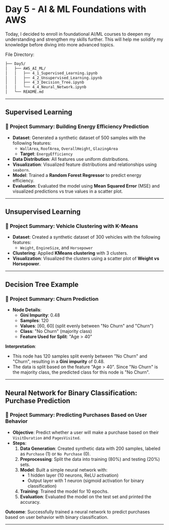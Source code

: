 # Day 5 - AI & ML Foundations with AWS

Today, I decided to enroll in foundational AI/ML courses to deepen my understanding and strengthen my skills further. This will help me solidify my knowledge before diving into more advanced topics.

File Directory: 
```bash
├── Day5/
│   ├── AWS_AI_ML/
│   │   ├── 4_1_Supervised_Learning.ipynb
│   │   ├── 4_2_Unsupervised_Learning.ipynb
│   │   ├── 4_3_Decision_Tree.ipynb
│   │   └── 4_4_Neural_Network.ipynb
│   └── README.md
```


---

## Supervised Learning

### 🧠 **Project Summary: Building Energy Efficiency Prediction**

- **Dataset**: Generated a synthetic dataset of 500 samples with the following features:
  - `WallArea`, `RoofArea`, `OverallHeight`, `GlazingArea`
  - **Target**: `EnergyEfficiency`
- **Data Distribution**: All features use uniform distributions.
- **Visualization**: Visualized feature distributions and relationships using `seaborn`.
- **Model**: Trained a **Random Forest Regressor** to predict energy efficiency.
- **Evaluation**: Evaluated the model using **Mean Squared Error** (MSE) and visualized predictions vs true values in a scatter plot.

---

## Unsupervised Learning

### 🚗 **Project Summary: Vehicle Clustering with K-Means**

- **Dataset**: Created a synthetic dataset of 300 vehicles with the following features:
  - `Weight`, `EngineSize`, and `Horsepower`
- **Clustering**: Applied **KMeans clustering** with 3 clusters.
- **Visualization**: Visualized the clusters using a scatter plot of **Weight vs Horsepower**.

---

## Decision Tree Example

### 🚗 **Project Summary: Churn Prediction**

- **Node Details**:
  - **Gini Impurity**: 0.48
  - **Samples**: 120
  - **Values**: [60, 60] (split evenly between "No Churn" and "Churn")
  - **Class**: "No Churn" (majority class)
  - **Feature Used for Split**: "Age > 40"

**Interpretation**:
- This node has 120 samples split evenly between "No Churn" and "Churn", resulting in a **Gini impurity** of 0.48.
- The data is split based on the feature "Age > 40". Since "No Churn" is the majority class, the predicted class for this node is "No Churn".

---

## Neural Network for Binary Classification: Purchase Prediction

### 🚀 **Project Summary: Predicting Purchases Based on User Behavior**

- **Objective**: Predict whether a user will make a purchase based on their `VisitDuration` and `PagesVisited`.
- **Steps**:
  1. **Data Generation**: Created synthetic data with 200 samples, labeled as `Purchase` (1) or `No Purchase` (0).
  2. **Preprocessing**: Split the data into training (80%) and testing (20%) sets.
  3. **Model**: Built a simple neural network with:
     - 1 hidden layer (10 neurons, ReLU activation)
     - Output layer with 1 neuron (sigmoid activation for binary classification)
  4. **Training**: Trained the model for 10 epochs.
  5. **Evaluation**: Evaluated the model on the test set and printed the accuracy.

**Outcome**: Successfully trained a neural network to predict purchases based on user behavior with binary classification.

---
